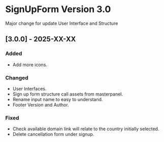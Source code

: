 # SignUpForm Version 3.0
Major change for update User Interface and Structure

## [3.0.0] - 2025-XX-XX
### Added
- Add more icons.

### Changed
- User Interfaces.
- Sign up form structure call assets from masterpanel.
- Rename input name to easy to understand.
- Footer Version and Author.

### Fixed
- Check available domain link will relate to the country initially selected.
- Delete cancellation form under signup.